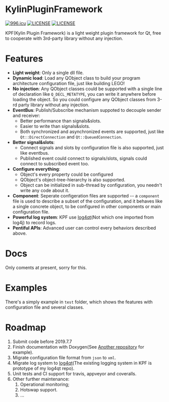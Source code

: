 # KylinPluginFramework
[![996.icu](https://img.shields.io/badge/link-996.icu-red.svg)](https://996.icu)
[![LICENSE](https://img.shields.io/badge/license-MPL-green.svg)](https://www.mozilla.org/en-US/MPL/)
[![LICENSE](https://img.shields.io/badge/license-Anti%20996-blue.svg)](https://github.com/996icu/996.ICU/blob/master/LICENSE)

KPF(Kylin Plugin Framework) is a light weight plugin framework for Qt, free to cooperate with 3rd-party library without any injection.

# Features
- **Light weight**: Only a single dll file.
- **Dynamic load**: Load any QObject class to build your program architecture configuration file, just like building LEGO!
- **No injection**: Any QObject classes could be supported with a single line of declaration like `Q_DECL_METATYPE`, you can write it anywhere before loading the object. So you could configure any QObject classes from 3-rd party library without any injection.
- **EventBus**: Publish/Subscribe mechanism suppoted to decouple sender and receiver:
  - Better performance than signals&slots.
  - Easier to write than signals&slots.
  - Both synchronized and asynchronized events are supported, just like `Qt::DirectConnection` and `Qt::QueuedConnection`.
- **Better signal&slots**:
  - Connect signals and slots by configuration file is also supported, just like eventbus.
  - Published event could connect to signals/slots, signals could connect to subscribed event too.
- **Configure everything**:
  - Object's every property could be configured
  - QObject's object-tree-hierarchy is also supported.
  - Object can be initialized in sub-thread by configuration, you needn't write any code about it.
- **Component**: Seperate configeration files are supported -- a `component` file is used to describe a subset of the configuration, and it behaves like a single concrete object, to be configured in other components or main configuration file.
- **Powerful log system**: KPF use [log4qt](https://github.com/ZgblKylin/log4qt)(Not which one imported from log4j) to record logs.
- **Pentiful APIs**: Advanced user can control every behaviors described above.

# Docs
Only coments at present, sorry for this.

# Examples
There's a simply example in `test` folder, which shows the features with configuration file and several classes.

# Roadmap
1. Submit code before 2019.7.7
2. Finish documentation with Doxygen(See [Another repository](https://zgblkylin.github.io/Cpp-Utilities/) for example).
3. Migrate configuration file format from `json` to `xml`.
4. Migrate log system to [log4qt](https://github.com/ZgblKylin/log4qt)(The existing logging system in KPF is prototype of my log4qt repo).
5. Unit tests and CI support for travis, appveyor and coveralls.
6. Other further maintenance:
   1. Operational monitoring; 
   2. Hotswap support.
   3. ...
